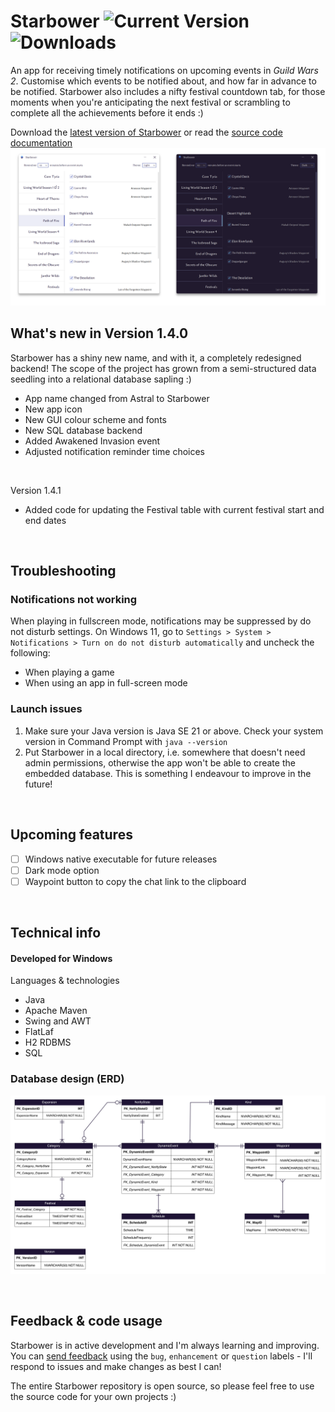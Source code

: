 # Starbower ![Current Version](https://img.shields.io/github/v/release/paigegoldhagen/starbower?color=%233F4FAE) ![Downloads](https://img.shields.io/github/downloads/paigegoldhagen/starbower/total?color=%236BC3FF)


An app for receiving timely notifications on upcoming events in *Guild Wars 2*. Customise which events to be notified about, and how far in advance to be notified. Starbower also includes a nifty festival countdown tab, for those moments when you're anticipating the next festival or scrambling to complete all the achievements before it ends :)

Download the [latest version of Starbower](https://github.com/paigegoldhagen/starbower/releases/latest) or read the [source code documentation](https://paigegoldhagen.github.io/starbower-docs/com/paigegoldhagen/starbower/package-summary.html)
![GUI](/assets/GUI.png)
## What's new in Version 1.4.0
Starbower has a shiny new name, and with it, a completely redesigned backend! The scope of the project has grown from a semi-structured data seedling into a relational database sapling :)
+ App name changed from Astral to Starbower
+ New app icon
+ New GUI colour scheme and fonts
+ New SQL database backend
+ Added Awakened Invasion event
+ Adjusted notification reminder time choices

<br>

Version 1.4.1
+ Added code for updating the Festival table with current festival start and end dates

<br>

## Troubleshooting
### Notifications not working
When playing in fullscreen mode, notifications may be suppressed by do not disturb settings. On Windows 11, go to `Settings > System > Notifications > Turn on do not disturb automatically` and uncheck the following:
+ When playing a game
+ When using an app in full-screen mode

### Launch issues
1. Make sure your Java version is Java SE 21 or above. Check your system version in Command Prompt with `java --version`
2. Put Starbower in a local directory, i.e. somewhere that doesn't need admin permissions, otherwise the app won't be able to create the embedded database. This is something I endeavour to improve in the future!

<br>

## Upcoming features
- [ ] Windows native executable for future releases
- [ ] Dark mode option
- [ ] Waypoint button to copy the chat link to the clipboard

<br>

## Technical info
#### Developed for Windows

Languages & technologies
+ Java
+ Apache Maven
+ Swing and AWT
+ FlatLaf
+ H2 RDBMS
+ SQL

### Database design (ERD)

![ERD](/assets/ERD.png)

<br>

## Feedback & code usage
Starbower is in active development and I'm always learning and improving. You can [send feedback](https://github.com/paigegoldhagen/starbower/issues) using the `bug`, `enhancement` or `question` labels - I'll respond to issues and make changes as best I can!

The entire Starbower repository is open source, so please feel free to use the source code for your own projects :)